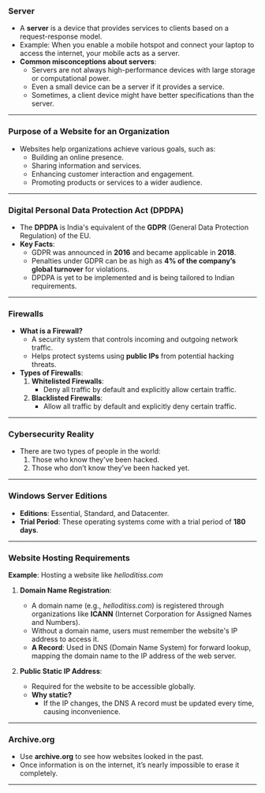 ### **Server**

- A **server** is a device that provides services to clients based on a request-response model.
- Example: When you enable a mobile hotspot and connect your laptop to access the internet, your mobile acts as a server.
- **Common misconceptions about servers**:
    - Servers are not always high-performance devices with large storage or computational power.
    - Even a small device can be a server if it provides a service.
    - Sometimes, a client device might have better specifications than the server.

---

### **Purpose of a Website for an Organization**

- Websites help organizations achieve various goals, such as:
    - Building an online presence.
    - Sharing information and services.
    - Enhancing customer interaction and engagement.
    - Promoting products or services to a wider audience.

---

### **Digital Personal Data Protection Act (DPDPA)**

- The **DPDPA** is India's equivalent of the **GDPR** (General Data Protection Regulation) of the EU.
- **Key Facts**:
    - GDPR was announced in **2016** and became applicable in **2018**.
    - Penalties under GDPR can be as high as **4% of the company’s global turnover** for violations.
    - DPDPA is yet to be implemented and is being tailored to Indian requirements.

---

### **Firewalls**

- **What is a Firewall?**
    - A security system that controls incoming and outgoing network traffic.
    - Helps protect systems using **public IPs** from potential hacking threats.
- **Types of Firewalls**:
    1. **Whitelisted Firewalls**:
        - Deny all traffic by default and explicitly allow certain traffic.
    2. **Blacklisted Firewalls**:
        - Allow all traffic by default and explicitly deny certain traffic.

---

### **Cybersecurity Reality**

- There are two types of people in the world:
    1. Those who know they've been hacked.
    2. Those who don’t know they’ve been hacked yet.

---

### **Windows Server Editions**

- **Editions**: Essential, Standard, and Datacenter.
- **Trial Period**: These operating systems come with a trial period of **180 days**.

---

### **Website Hosting Requirements**

**Example**: Hosting a website like _helloditiss.com_

1. **Domain Name Registration**:
    
    - A domain name (e.g., _helloditiss.com_) is registered through organizations like **ICANN** (Internet Corporation for Assigned Names and Numbers).
    - Without a domain name, users must remember the website's IP address to access it.
    - **A Record**: Used in DNS (Domain Name System) for forward lookup, mapping the domain name to the IP address of the web server.
2. **Public Static IP Address**:
    
    - Required for the website to be accessible globally.
    - **Why static?**
        - If the IP changes, the DNS A record must be updated every time, causing inconvenience.

---

### **Archive.org**

- Use **archive.org** to see how websites looked in the past.
- Once information is on the internet, it’s nearly impossible to erase it completely.

---